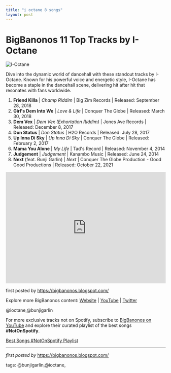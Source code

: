 ```yaml
---
title: "i octane 8 songs"
layout: post
---
```

<h1>BigBanonos 11 Top Tracks by I-Octane</h1>
<img alt="I-Octane" src="https://i.scdn.co/image/ab6761610000e5eb231e25bf365cda8859d6c10c" /> <p>Dive into the dynamic world of dancehall with these standout tracks by I-Octane. Known for his powerful voice and energetic style, I-Octane has become a staple in the dancehall scene, delivering hit after hit that resonates with fans worldwide.</p> <ol> <li><strong>Friend Killa</strong> | <em>Champ Riddim</em> | Big Zim Records | Released: September 28, 2018</li> <li><strong>Girl's Dem Into We</strong> | <em>Love & Life</em> | Conquer The Globe | Released: March 30, 2018</li> <li><strong>Dem Vex</strong> | <em>Dem Vex (Exhortation Riddim)</em> | Jones Ave Records | Released: December 8, 2017</li> <li><strong>Don Status</strong> | <em>Don Status</em> | H2O Records | Released: July 28, 2017</li> <li><strong>Up Inna Di Sky</strong> | <em>Up Inna Di Sky</em> | Conquer The Globe | Released: February 2, 2017</li> <li><strong>Mama You Alone</strong> | <em>My Life</em> | Tad's Record | Released: November 4, 2014</li> <li><strong>Judgement</strong> | <em>Judgement</em> | Kanambo Music | Released: June 24, 2014</li> <li><strong>Next</strong> (feat. Bunji Garlin) | <em>Next</em> | Conquer The Globe Production - Good Good Productions | Released: October 22, 2021</li>
</ol> <div> <iframe allow="autoplay; clipboard-write; encrypted-media; fullscreen; picture-in-picture" allowfullscreen="" frameborder="0" height="352" loading="lazy" src="https://open.spotify.com/embed/playlist/7LhfuRIeODHHkOmn9UvdkJ?utm_source=generator" width="100%"></iframe>
</div> <p>first posted by <a href="https://bigbanonos.blogspot.com/">https://bigbanonos.blogspot.com/</a></p> <div> <p>Explore more BigBanonos content: <a href="https://bigbanonos.blogspot.com/">Website</a> | <a href="https://www.youtube.com/@BigBanonos">YouTube</a> | <a href="https://x.com/bigbanonos">Twitter</a></p>
</div> <!--Tags-->
<p>@ioctane,@bunjigarlin</p>


<!--Subscribe and Playlist Links-->
<div>
    <p>For more exclusive tracks not on Spotify, subscribe to <a href="https://www.youtube.com/@BigBanonos" target="_blank">BigBanonos on YouTube</a> and explore their curated playlist of the best songs <strong>#NotOnSpotify</strong>.</p>
    <p><a href="https://www.youtube.com/playlist?list=PLtuNtuTatqI0kFahUCbtbfenC_ET5O_tr" target="_blank">Best Songs #NotOnSpotify Playlist<br /></a></p></div>

<hr />

<p><em>first posted by</em> <a href="https://bigbanonos.blogspot.com/" rel="noopener" target="_new">https://bigbanonos.blogspot.com/</a></p>

<p>tags: @bunjigarlin,@ioctane,</p>

